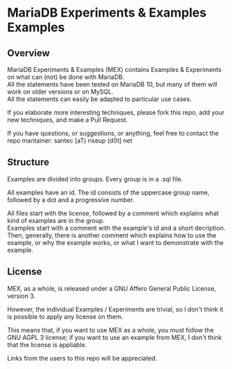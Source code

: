 <!doctype html>
<html>
	<head>
		<title>README - Sequence Storage Engine Examples</title>
		<meta charset="utf-8" />
	</head>
	<body>
		<h1>MariaDB Experiments & Examples Examples</h1>
		<h2>Overview</h2>
		<p>
			MariaDB Experiments & Examples (MEX) contains Examples & Experiments
			on what can (not) be done with MariaDB.
			<br/>
			All the statements have been tested on MariaDB 10, but many of them
			will work on older versions or on MySQL.
			<br/>
			All the statements can easily be adapted to particular use cases.
		</p>
		<p>
			If you elaborate more interesting techniques, please fork this repo,
			add your new techniques, and make a Pull Request.
		</p>
		<p>
			If you have questions, or suggestions, or anything, feel free to contact
			the repo mantainer: santec [aT) riseup (d0t] net
		</p>
		<h2>Structure</h2>
		<p>
			Examples are divided into groups. Every group is in a .sql file.
		</p>
		<p>
			All examples have an id. The id consists of the uppercase group name,
			followed by a dot and a progressive number.
		</p>
		<p>
			All files start with the license, followed by a comment which explains
			what kind of examples are in the group.<br/>
			Examples start with a comment with the example's id and a short decription.
			Then, generally, there is another comment which explains how to use the example,
			or why the example works, or what I want to demonstrate with the example.
		</p>
		<h2>License</h2>
		<p>
			MEX, as a whole, is released under a GNU Affero General Public License, version 3.
		</p>
		<p>
			However, the individual Examples / Experiments are trivial, so I don't think
			it is possible to apply any license on them.
		</p>
		<p>
			This means that, if you want to use MEX as a whole, you must follow the GNU AGPL 3
			license; if you want to use an example from MEX, I don't think that the license
			is appliable.
		</p>
		<p>
			Links from the users to this repo will be appreciated.
		</p>
	</body>
</html>
